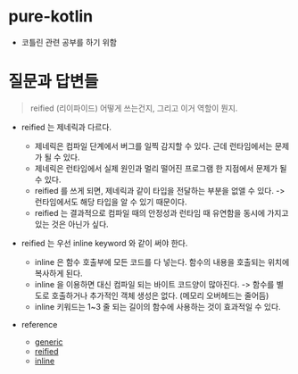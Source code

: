 # pure-kotlin
* 코틀린 관련 공부를 하기 위함

# 질문과 답변들
> reified (리이파이드) 어떻게 쓰는건지, 그리고 이거 역할이 뭔지.
* reified 는 제네릭과 다르다. 
  * 제네릭은 컴파일 단계에서 버그를 일찍 감지할 수 있다. 근데 런타임에서는 문제가 될 수 있다.
  * 제네릭은 런타임에서 실제 원인과 멀리 떨어진 프로그램 한 지점에서 문제가 될 수 있다.
  * reified 를 쓰게 되면, 제네릭과 같이 타입을 전달하는 부분을 없앨 수 있다. -> 런타임에서도 해당 타입을 알 수 있기 때문이다.
  * reified 는 결과적으로 컴파일 때의 안정성과 런타임 때 유연함을 동시에 가지고 있는 것은 아닌가 싶다.
* reified 는 우선 inline keyword 와 같이 써야 한다.
  * inline 은 함수 호출부에 모든 코드를 다 넣는다. 함수의 내용을 호출되는 위치에 복사하게 된다.
  * inline 을 이용하면 대신 컴파일 되는 바이트 코드양이 많아진다. -> 함수를 별도로 호출하거나 추가적인 객체 생성은 없다. (메모리 오버헤드는 줄어듬)
  * inline 키워드는 1~3 줄 되는 길이의 함수에 사용하는 것이 효과적일 수 있다.

* reference
  * [generic](https://docs.oracle.com/javase/tutorial/java/generics/index.html)
  * [reified](https://codechacha.com/ko/kotlin-reified-keyword/)
  * [inline](https://codechacha.com/ko/kotlin-inline-functions/)

